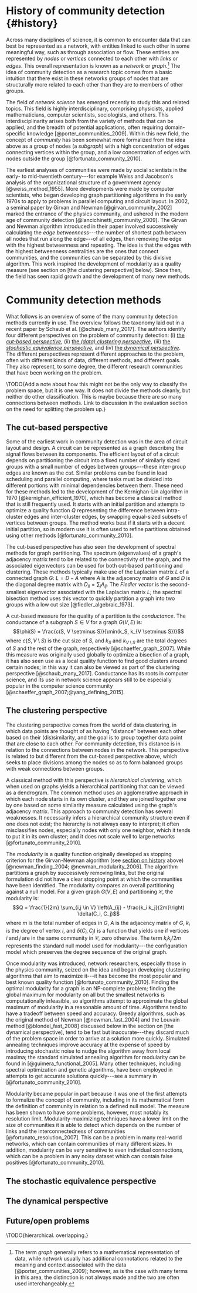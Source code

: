 # History of community detection {#history}

Across many disciplines of science, it is common to encounter data that can best be represented as a network, with entities linked to each other in some meaningful way, such as through association or flow. These entities are represented by *nodes* or *vertices* connected to each other with *links* or *edges*. This overall representation is known as a *network* or *graph*.[^networkgraph] The idea of community detection as a research topic comes from a basic intuition that there exist in these networks groups of nodes that are structurally more related to each other than they are to members of other groups. 

[^networkgraph]: The term *graph* generally refers to a mathematical representation of data, while *network* usually has additional connotations related to the meaning and context associated with the data [@porter_communities_2009]; however, as is the case with many terms in this area, the distinction is not always made and the two are often used interchangeably.

The field of *network science* has emerged recently to study this and related topics. This field is highly interdisciplinary, comprising physicists, applied mathematicians, computer scientists, sociologists, and others. This interdisciplinarity arises both from the variety of methods that can be applied, and the breadth of potential applications, often requiring domain-specific knowledge [@porter_communities_2009]. Within this new field, the concept of *community* has been somewhat more formalized from the idea above as a group of nodes (a *subgraph*) with a high concentration of edges connecting vertices within the group, and a low concentration of edges with nodes outside the group [@fortunato_community_2010].

The earliest analyses of communities were made by social scientists in the early- to mid-twentieth century---for example Weiss and Jacobson's analysis of the organizational structure of a government agency [@weiss_method_1955]. More developments were made by computer scientists, who began developing graph partitioning algorithms in the early 1970s to apply to problems in parallel computing and circuit layout. In 2002, a seminal paper by Girvan and Newman [@girvan_community_2002] marked the entrance of the physics community, and ushered in the modern age of community detection [@lancichinetti_community_2009]. The Girvan and Newman algorithm introduced in their paper involved successively calculating the *edge betweenness*---the number of shortest path between all nodes that run along the edge---of all edges, then removing the edge with the highest betweenness and repeating. The idea is that the edges with the highest betweenness centralities are the ones that connect communities, and the communities can be separated by this divisive algorithm. This work inspired the development of modularity as a quality measure (see section on [the clustering perspective] below). Since then, the field has seen rapid growth and the development of many new methods.

# Community detection methods

What follows is an overview of some of the many community detection methods currently in use. The overview follows the taxonomy laid out in a recent paper by Schaub et al. [@schaub_many_2017]. The authors identify four different perspectives on the problem of community detection: (i) [the *cut-based perspective*](#the-cut-based-perspective), (ii) [the *(data) clustering perspective*](#the-clustering-perspective), (iii) [the *stochastic equivalence perspective*](#the-stochastic-equivalence-perspective), and (iv) [the *dynamical perspective*](#the-dynamical-perspective). The different perspectives represent different approaches to the problem, often with different kinds of data, different methods, and different goals. They also represent, to some degree, the different research communities that have been working on the problem.

\TODO{Add a note about how this might not be the only way to classify the problem space, but it is one way. It does not divide the methods cleanly, but neither do other classification. This is maybe because there are so many connections between methods. Link to discussion in the evaluation section on the need for splitting the problem up.}

## The cut-based perspective

Some of the earliest work in community detection was in the area of circuit layout and design. A circuit can be represented as a graph describing the signal flows between its components. The efficient layout of of a circuit depends on partitioning the circuit into a fixed number of similarly sized groups with a small number of edges between groups---these inter-group edges are known as the *cut*. Similar problems can be found in load scheduling and parallel computing, where tasks must be divided into different portions with minimal dependencies between them. These need for these methods led to the development of the Kernighan-Lin algorithm in 1970 [@kernighan_efficient_1970], which has become a classical method that is still frequently used. It starts with an initial partition and attempts to optimize a quality function $Q$ representing the difference between intra-cluster edges and inter-cluster edges, by swapping equal-sized subsets of vertices between groups. The method works best if it starts with a decent initial partition, so in modern use it is often used to refine partitions obtained using other methods [@fortunato_community_2010].

The cut-based perspective has also seen the development of spectral methods for graph partitioning. The spectrum (eigenvalues) of a graph's adjacency matrix tend to be related to the connectivity of the graph, and the associated eigenvectors can be used for both cut-based partitioning and clustering. These methods typically make use of the Laplacian matrix $L$ of a connected graph $G$: $L = D - A$ where $A$ is the adjacency matrix of $G$ and $D$ is the diagonal degree matrix with $D_{ii} = \sum_{j}{A_{ij}}$. The *Fiedler vector* is the second-smallest eigenvector associated with the Laplacian matrix $L$; the spectral bisection method uses this vector to quickly partition a graph into two groups with a low cut size [@fiedler_algebraic_1973].

A cut-based measure for the quality of a partition is the *conductance*. The conductance of a subgraph $S \in V$ for a graph $G(V, E)$ is:
$$\phi(S) = \frac{c(S, V \setminus S)}{\min(k_S, k_{V \setminus S})}$$
where $c(S, V \setminus S)$ is the cut size of $S$, and $k_S$ and $k_{V \setminus S}$ are the total degrees of $S$ and the rest of the graph, respectively [@schaeffer_graph_2007]. While this measure was originally used globally to optimize a bisection of a graph, it has also seen use as a local quality function to find good clusters around certain nodes; in this way it can also be viewed as part of the clustering perspective [@schaub_many_2017]. Conductance has its roots in computer science, and its use in network science appears still to be especially popular in the computer science community [@schaeffer_graph_2007;@yang_defining_2015].

## The clustering perspective

The clustering perspective comes from the world of data clustering, in which data points are thought of as having "distance" between each other based on their (dis)similarity, and the goal is to group together data point that are close to each other. For community detection, this distance is in relation to the connections between nodes in the network. This perspective is related to but different from the cut-based perspective above, which seeks to place divisions among the nodes so as to form balanced groups with weak connections between groups.

A classical method with this perspective is *hierarchical clustering*, which when used on graphs yields a hierarchical partitioning that can be viewed as a dendrogram. The common method uses an agglomerative approach in which each node starts in its own cluster, and they are joined together one by one based on some similarity measure calculated using the graph's adjacency matrix. This approach to community detection has several weaknesses. It necessarily infers a hierarchical community structure even if one does not exist; the hierarchy is not always easy to interpret; it often misclassifies nodes, especially nodes with only one neighbor, which it tends to put it in its own cluster; and it does not scale well to large networks [@fortunato_community_2010].

The *modularity* is a quality function originally developed as stopping criterion for the Girvan-Newman algorithm (see [section on history](#history) above) [@newman_finding_2004; @newman_modularity_2006]. The algorithm partitions a graph by successively removing links, but the original formulation did not have a clear stopping point at which the communities have been identified. The modularity compares an overall partitioning against a null model. For a given graph $G(V, E)$ and partitioning $\mathcal{C}$, the modularity is:
$$Q = \frac{1}{2m} \sum_{i,j \in V} \left(A_{ij} - \frac{k_i k_j}{2m}\right) \delta(C_i, C_j)$$
where $m$ is the total number of edges in $G$, $A$ is the adjacency matrix of $G$, $k_i$ is the degree of vertex $i$, and $\delta(C_i, C_j)$ is a function that yields one if vertices $i$ and $j$ are in the same community in $\mathcal{C}$, zero otherwise. The term $k_i k_j / 2m$ represents the standard null model used for modularity---the configuration model which preserves the degree sequence of the original graph.

Once modularity was introduced, network researchers, especially those in the physics community, seized on the idea and began developing clustering algorithms that aim to maximize it---it has become the most popular and best known quality function [@fortunato_community_2010]. Finding the optimal modularity for a graph is an NP-complete problem; finding the global maximum for modularity on all but the smallest networks is computationally infeasible, so algorithms attempt to approximate the global maximum of modularity in a reasonable amount of time. Algorithms tend to have a tradeoff between speed and accuracy. Greedy algorithms, such as the original method of Newman [@newman_fast_2004] and the Louvain method [@blondel_fast_2008] discussed below in the section on [the dynamical perspective], tend to be fast but inaccurate---they discard much of the problem space in order to arrive at a solution more quickly. Simulated annealing techniques improve accuracy at the expense of speed by introducing stochastic noise to nudge the algorithm away from local maxima; the standard simulated annealing algorithm for modularity can be found in [@guimera_functional_2005]. Many other techniques, including spectral optimization and genetic algorithms, have been employed in attempts to get accurate solutions quickly---see a summary in [@fortunato_community_2010].

Modularity became popular in part because it was one of the first attempts to formalize the concept of community, including in its mathematical form the definition of community in relation to a defined null model. The measure has been shown to have some problems, however, most notably its resolution limit. Modularity-maximizing techniques have a lower limit on the size of communities it is able to detect which depends on the number of links and the interconnectedness of communities [@fortunato_resolution_2007]. This can be a problem in many real-world networks, which can contain communities of many different sizes. In addition, modularity can be very sensitive to even individual connections, which can be a problem in any noisy dataset which can contain false positives [@fortunato_community_2010].

## The stochastic equivalence perspective

## The dynamical perspective

## Future/open problems

\TODO{hierarchical. overlapping.}
